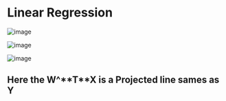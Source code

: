 <h1>Linear Regression</h1>

![image](https://user-images.githubusercontent.com/89120960/223510699-8ec14c56-5e92-49c9-b9da-5fbb15a54e95.png)

![image](https://user-images.githubusercontent.com/89120960/223510818-0e540923-fc48-483a-ba5c-2259369e386a.png)

![image](https://user-images.githubusercontent.com/89120960/223512963-6bc623d8-4954-4bc5-aa27-d655f22edfa4.png)

<h2> Here the W^**T**X is a Projected line sames as Y</h2>
